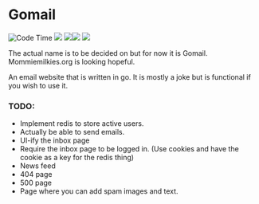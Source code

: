 # Gomail

<img alt="Code Time" src="https://img.shields.io/endpoint?style=flat&url=https://codetime-api.datreks.com/badge/3323?logoColor=white%26project=%26recentMS=0%26showProject=true" />
<img src="https://img.shields.io/github/go-mod/go-version/ReCore-sys/goemail" />
<img src="https://img.shields.io/github/last-commit/ReCore-sys/goemail" /><img src="https://img.shields.io/github/languages/code-size/ReCore-sys/goemail" />
<img src="https://img.shields.io/badge/Location-Your%20Mother's%20house-success">

The actual name is to be decided on but for now it is Gomail. Mommiemilkies.org is looking hopeful.

An email website that is written in go. It is mostly a joke but is functional if you wish to use it.

### TODO:

- Implement redis to store active users.
- Actually be able to send emails.
- UI-ify the inbox page
- Require the inbox page to be logged in. (Use cookies and have the cookie as a key for the redis thing)
- News feed
- 404 page
- 500 page
- Page where you can add spam images and text.

